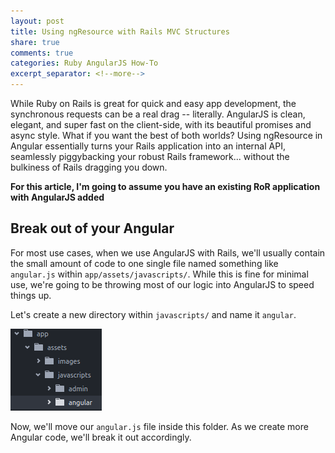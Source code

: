 ```yaml
---
layout: post
title: Using ngResource with Rails MVC Structures
share: true
comments: true
categories: Ruby AngularJS How-To
excerpt_separator: <!--more-->
---
```


While Ruby on Rails is great for quick and easy app development, the synchronous requests can be a real drag -- literally. AngularJS is clean, elegant, and super fast on the client-side, with its beautiful promises and async style. What if you want the best of both worlds? Using ngResource in Angular essentially turns your Rails application into an internal API, seamlessly piggybacking your robust Rails framework... without the bulkiness of Rails dragging you down.

<!--more-->

**For this article, I'm going to assume you have an existing RoR application with AngularJS added**

## Break out of your Angular
For most use cases, when we use AngularJS with Rails, we'll usually contain the small amount of code to one single file named something like `angular.js` within `app/assets/javascripts/`. While this is fine for minimal use, we're going to be throwing most of our logic into AngularJS to speed things up.

Let's create a new directory within `javascripts/` and name it `angular`.

![angular folder](/images/angular_folder.png)

Now, we'll move our `angular.js` file inside this folder. As we create more Angular code, we'll break it out accordingly.
